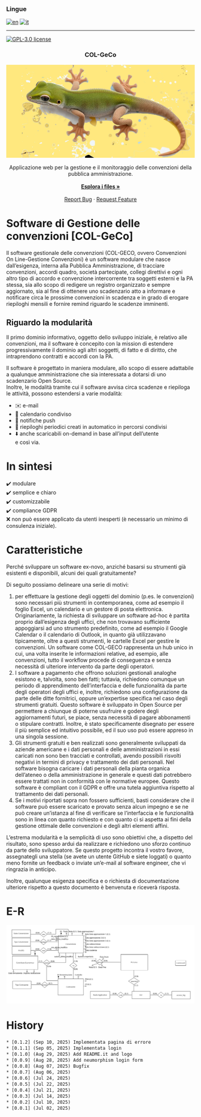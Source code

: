 ### Lingue
[![en](https://img.shields.io/badge/lang-en-red.svg)](https://github.com/gbetorre/convenzioni/blob/master/README.md)
[![it](https://img.shields.io/badge/lang-it-yellow.svg)](https://github.com/gbetorre/convenzioni/blob/master/README.it.md)

---

[![GPL-3.0 license](https://img.shields.io/badge/license-GPL-blue)](https://github.com/gbetorre/convenzioni/blob/main/LICENSE)

<div align="center">
  <h3 align="center">COL-GeCo</h3>
  <img src="https://github.com/gbetorre/convenzioni/blob/main/col/src/main/webapp/assets/images/screenshot/gecko-small.jpg" alt="Logo">
  <p align="center">
    Applicazione web per la gestione e il monitoraggio delle convenzioni della pubblica amministrazione.
    <br><br>
    <a href="https://github.com/gbetorre/convenzioni"><strong>Esplora i files »</strong></a>
    <br><br>
    <a href="https://github.com/gbetorre/convenzioni/issues">Report Bug</a>
    ·
    <a href="https://github.com/gbetorre/convenzioni/pulls">Request Feature</a>
  </p>
</div>

# Software di Gestione delle convenzioni [COL-GeCo]

Il software gestionale delle convenzioni (COL-GECO, ovvero Convenzioni On Line-Gestione Convenzioni) è un software modulare 
che nasce dall’esigenza, interna alla Pubblica Amministrazione, di tracciare convenzioni, accordi quadro, società partecipate, 
collegi direttivi e ogni altro tipo di accordo e convenzione intercorrente tra soggetti esterni e la PA stessa, 
sia allo scopo di redigere un registro organizzato e sempre aggiornato, sia al fine di ottenere uno scadenzario atto 
a informare e notificare circa le prossime convenzioni in scadenza e in grado di erogare riepiloghi mensili e fornire 
remind riguardo le scadenze imminenti.

## Riguardo la modularità

Il primo dominio informativo, oggetto dello sviluppo iniziale, è relativo alle convenzioni, ma il software è concepito 
con la mission di estendere progressivamente il dominio agli altri soggetti, di fatto e di diritto, che intraprendono 
contratti e accordi con la PA.

Il software è progettato in maniera modulare, allo scopo di essere adattabile a qualunque amministrazione che sia 
interessata a dotarsi di uno scadenzario Open Source.<br>
Inoltre, le modalità tramite cui il software avvisa circa scadenze e riepiloga le attività, possono estendersi 
a varie modalità: 

* ✉️ e-mail 
* 📆 calendario condiviso 
* 💬 notifiche push 
* 📂 riepiloghi periodici creati in automatico in percorsi condivisi 
* ⬇️ anche scaricabili on-demand in base all’input dell’utente<br>
e così via.

# In sintesi

✔️ modulare<br>
✔️ semplice e chiaro<br>
✔️ customizzabile<br>
✔️ compliance GDPR<br>
❌ non può essere applicato da utenti inesperti (è necessario un minimo di consulenza iniziale).

# Caratteristiche

Perché sviluppare un software ex-novo, anziché basarsi su strumenti già esistenti e disponibili, alcuni dei quali gratuitamente?

Di seguito possiamo delineare una serie di motivi:

1. per effettuare la gestione degli oggetti del dominio (p.es. le convenzioni) sono necessari più strumenti in contemporanea, come ad esempio il foglio Excel, un calendario e un gestore di posta elettronica. Originariamente, la richiesta di sviluppare un software ad-hoc è partita proprio dall’esigenza degli uffici, che non trovavano sufficiente appoggiarsi ad uno strumento predefinito, come ad esempio il Google Calendar o il calendario di Outlook, in quanto già utilizzavano tipicamente, oltre a questi strumenti, le cartelle Excel per gestire le convenzioni. Un software come COL-GECO rappresenta un hub unico in cui, una volta inserite le informazioni relative, ad esempio, alle convenzioni, tutto il workflow procede di conseguenza e senza necessità di ulteriore intervento da parte degli operatori.
2. I software a pagamento che offrono soluzioni gestionali analoghe esistono e, talvolta, sono ben fatti; tuttavia, richiedono comunque un periodo di apprendimento dell’interfaccia e delle funzionalità da parte degli operatori degli uffici e, inoltre, richiedono una configurazione da parte delle ditte fornitrici, oppure un’expertise specifica nel caso degli strumenti gratuiti. Questo software è sviluppato in Open Source per permettere a chiunque di poterne usufruire e godere degli aggiornamenti futuri, se piace, senza necessità di pagare abbonamenti o stipulare contratti. Inoltre, è stato specificamente disegnato per essere il più semplice ed intuitivo possibile, ed il suo uso può essere appreso in una singola sessione.
3. Gli strumenti gratuiti e ben realizzati sono generalmente sviluppati da aziende americane e i dati personali e delle amministrazioni in essi caricati non sono ben tracciati e controllati, avendo possibili risvolti negativi in termini di privacy e trattamento dei dati personali. Nel software bisogna caricare i dati personali della pianta organica dell’ateneo o della amministrazione in generale e questi dati potrebbero essere trattati non in conformità con le normative europee. Questo software è compliant con il GDPR e offre una tutela aggiuntiva rispetto al trattamento dei dati personali.
4. Se i motivi riportati sopra non fossero sufficienti, basti considerare che il software può essere scaricato e provato senza alcun impegno e se ne può creare un’istanza al fine di verificare se l’interfaccia e le funzionalità sono in linea con quanto richiesto e con quanto ci si aspetta ai fini della gestione ottimale delle convenzioni e degli altri elementi affini.

L’estrema modularità e la semplicità di uso sono obiettivi che, a dispetto del risultato, sono spesso ardui da realizzare e richiedono uno sforzo continuo da parte dello sviluppatore. Se questo progetto incontra il vostro favore, assegnategli una stella (se avete un utente GitHub e siete loggati) o quanto meno fornite un feedback o inviate un’e-mail al software engineer, che vi ringrazia in anticipo.

Inoltre, qualunque esigenza specifica e o richiesta di documentazione ulteriore rispetto a questo documento è benvenuta e riceverà risposta.

# E-R

![Entity-Relationships diagram](SQL/SchemaER.png)

# History

```
* [0.1.2] (Sep 10, 2025) Implementata pagina di errore
* [0.1.1] (Sep 05, 2025) Implementata login
* [0.1.0] (Aug 29, 2025) Add README.it and logo
* [0.0.9] (Aug 28, 2025) Add neumorphism login form
* [0.0.8] (Aug 07, 2025) Bugfix
* [0.0.7] (Aug 06, 2025)
* [0.0.6] (Jul 24, 2025)
* [0.0.5] (Jul 22, 2025)
* [0.0.4] (Jul 21, 2025)
* [0.0.3] (Jul 14, 2025)
* [0.0.2] (Jul 10, 2025)
* [0.0.1] (Jul 02, 2025)
```
